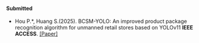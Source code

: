 #### Submitted
- Hou P.*, Huang S.(2025). BCSM-YOLO: An improved product package recognition algorithm for unmanned retail stores based on YOLOv11 <strong>IEEE ACCESS</strong>. [[Paper]](https://doi.org/10.1109/ACCESS.2025.3595175 )
